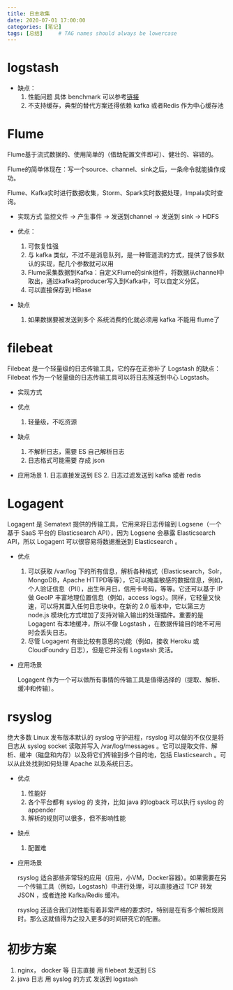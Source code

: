 ```yaml
---
title: 日志收集 
date: 2020-07-01 17:00:00
categories: [笔记]
tags: [总结]     # TAG names should always be lowercase
---
```




# logstash

- 缺点：
  1. 性能问题 具体 benchmark 可以参考[链接](https://sematext.com/blog/2016/04/25/elasticsearch-ingest-node-vs-logstash-performance/)
  2. 不支持缓存，典型的替代方案还得依赖 kafka 或者Redis 作为中心缓存池

# Flume

Flume基于流式数据的、使用简单的（借助配置文件即可）、健壮的、容错的。

Flume的简单体现在：写一个source、channel、sink之后，一条命令就能操作成功。

Flume、Kafka实时进行数据收集，Storm、Spark实时数据处理，Impala实时查询。

- 实现方式
监控文件 -> 产生事件 -> 发送到channel -> 发送到 sink -> HDFS


- 优点： 
  1. 可恢复性强
  2. 与 kafka 类似，不过不是消息队列，是一种管道流的方式，提供了很多默认的实现，配几个参数就可以用
  3. Flume采集数据到Kafka：自定义Flume的sink组件，将数据从channel中取出，通过kafka的producer写入到Kafka中，可以自定义分区。
  4. 可以直接保存到 HBase
- 缺点
  1. 如果数据要被发送到多个 系统消费的化就必须用 kafka 不能用 flume了


# filebeat
Filebeat 是一个轻量级的日志传输工具，它的存在正弥补了 Logstash 的缺点：Filebeat 作为一个轻量级的日志传输工具可以将日志推送到中心 Logstash。
- 实现方式
- 优点 
  1. 轻量级，不吃资源
- 缺点
  1. 不解析日志，需要 ES 自己解析日志
  2. 日志格式可能需要 存成 json

- 应用场景  1. 日志直接发送到 ES  2. 日志过滤发送到 kafka 或者 redis

# Logagent
Logagent 是 Sematext 提供的传输工具，它用来将日志传输到 Logsene（一个基于 SaaS 平台的 Elasticsearch API），因为 Logsene 会暴露 Elasticsearch API，所以 Logagent 可以很容易将数据推送到 Elasticsearch 。

- 优点
  1. 可以获取 /var/log 下的所有信息，解析各种格式（Elasticsearch，Solr，MongoDB，Apache HTTPD等等），它可以掩盖敏感的数据信息，例如，个人验证信息（PII），出生年月日，信用卡号码，等等。它还可以基于 IP 做 GeoIP 丰富地理位置信息（例如，access logs）。同样，它轻量又快速，可以将其置入任何日志块中。在新的 2.0 版本中，它以第三方 node.js 模块化方式增加了支持对输入输出的处理插件。重要的是 Logagent 有本地缓冲，所以不像 Logstash ，在数据传输目的地不可用时会丢失日志。
  2. 尽管 Logagent 有些比较有意思的功能（例如，接收 Heroku 或 CloudFoundry 日志），但是它并没有 Logstash 灵活。

- 应用场景

  Logagent 作为一个可以做所有事情的传输工具是值得选择的（提取、解析、缓冲和传输）。
# rsyslog
绝大多数 Linux 发布版本默认的 syslog 守护进程，rsyslog 可以做的不仅仅是将日志从 syslog socket 读取并写入 /var/log/messages 。它可以提取文件、解析、缓冲（磁盘和内存）以及将它们传输到多个目的地，包括 Elasticsearch 。可以从此处找到如何处理 Apache 以及系统日志。
- 优点
  1. 性能好  
  2. 各个平台都有 syslog 的 支持，比如 java 的logback 可以执行 syslog 的appender
  3. 解析的规则可以很多，但不影响性能
- 缺点
  1. 配置难

- 应用场景

    rsyslog 适合那些非常轻的应用（应用，小VM，Docker容器）。如果需要在另一个传输工具（例如，Logstash）中进行处理，可以直接通过 TCP 转发 JSON ，或者连接 Kafka/Redis 缓冲。

    rsyslog 还适合我们对性能有着非常严格的要求时，特别是在有多个解析规则时。那么这就值得为之投入更多的时间研究它的配置。

# 初步方案 
1. nginx， docker 等 日志直接 用 filebeat 发送到 ES
2. java 日志 用 syslog 的方式 发送到 logstash